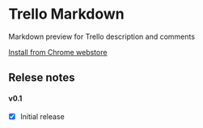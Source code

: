 # Trello Markdown

Markdown preview for Trello description and comments

[Install from Chrome webstore](#)

## Relese notes

#### v0.1

- [x] Initial release